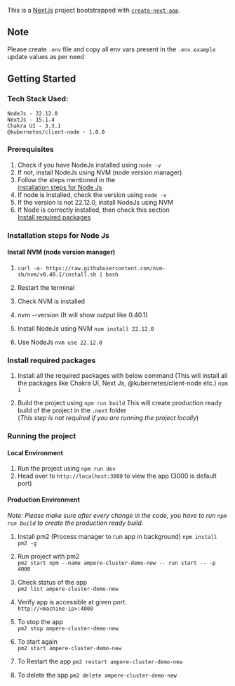 This is a [Next.js](https://nextjs.org) project bootstrapped with [
`create-next-app`](https://nextjs.org/docs/app/api-reference/cli/create-next-app).

## Note

Please create `.env` file and copy all env vars present in the `.env.example`
update values as per need

## Getting Started

### Tech Stack Used:

```NodeJs - 22.12.0\
NodeJs - 22.12.0
NextJs - 15.1.4
Chakra UI - 3.3.1
@kubernetes/client-node - 1.0.0
```

### Prerequisites

1. Check if you have NodeJs installed using `node -v`
2. If not, install NodeJs using NVM (node version manager)
3. Follow the steps mentioned in the\
   [installation steps for Node Js](#installation-steps-for-node-js)
4. If node is installed, check the version using `node -v`
5. If the version is not 22.12.0, install NodeJs using NVM
6. If Node is correctly installed, then check this section \
   [Install required packages](#install-required-packages)

### Installation steps for Node Js

#### Install NVM (node version manager)

1. `curl -o- https://raw.githubusercontent.com/nvm-sh/nvm/v0.40.1/install.sh | bash`

2. Restart the terminal

3. Check NVM is installed

4. nvm --version (It will show output like
   0.40.1)
5. Install NodeJs using NVM `nvm install 22.12.0`

6. Use NodeJs `nvm use 22.12.0`

### Install required packages

1. Install all the required packages with below command (This will install all the packages like Chakra UI, Next Js,
   @kubernetes/client-node etc.) `npm i`

2. Build the project using `npm run build` This will create production ready build of the project in the `.next`
   folder\
   (*This step is not required if you are running the project locally*)

### Running the project

#### Local Environment

1. Run the project using `npm run dev`
2. Head over to `http://localhost:3000` to view the app (3000 is default port)

#### Production Environment

*Note: Please make sure after every change in the code, you have to run `npm run build` to create the production ready
build.*

1. Install pm2 (Process manager to run app in background) `npm install pm2 -g`

2. Run project with pm2\
   `pm2 start npm --name ampere-cluster-demo-new -- run start -- -p 4000`

3. Check status of the app\
   `pm2 list ampere-cluster-demo-new`

4. Verify app is accessible at given port.\
   `http://<machine-ip>:4000`

5. To stop the app\
   `pm2 stop ampere-cluster-demo-new`

6. To start again\
   `pm2 start ampere-cluster-demo-new`

7. To Restart the app
   `pm2 restart ampere-cluster-demo-new`

8. To delete the app
   `pm2 delete ampere-cluster-demo-new`

